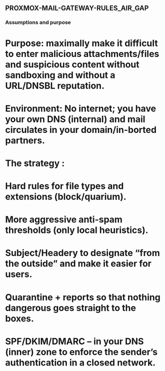 ## PROXMOX-MAIL-GATEWAY-RULES_AIR_GAP

### Assumptions and purpose

# Purpose: maximally make it difficult to enter malicious attachments/files and suspicious content without sandboxing and without a URL/DNSBL reputation.

# Environment: No internet; you have your own DNS (internal) and mail circulates in your domain/in-borted partners.

# The strategy :

# Hard rules for file types and extensions (block/quarium).

# More aggressive anti-spam thresholds (only local heuristics).

# Subject/Headery to designate “from the outside” and make it easier for users.

# Quarantine + reports so that nothing dangerous goes straight to the boxes.

# SPF/DKIM/DMARC – in your DNS (inner) zone to enforce the sender’s authentication in a closed network.

